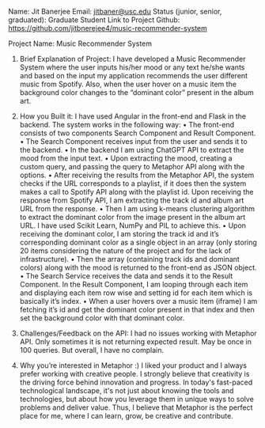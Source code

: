 Name: Jit Banerjee
Email: jitbaner@usc.edu
Status (junior, senior, graduated): Graduate Student
Link to Project Github: https://github.com/jitbnerejee4/music-recommender-system

Project Name: Music Recommender System

1. Brief Explanation of Project: I have developed a Music Recommender System where the user inputs his/her mood or any text he/she wants and based on the input my application recommends the user different music from Spotify. Also, when the user hover on a music item the background color changes to the “dominant color” present in the album art. 

2. How you Built it: I have used Angular in the front-end and Flask in the backend. The system works in the following way:
•	The front-end consists of two components Search Component and Result Component.
•	The Search Component receives input from the user and sends it to the backend.
•	In the backend I am using ChatGPT API to extract the mood from the input text.
•	Upon extracting the mood, creating a custom query, and passing the query to Metaphor API along with the options.
•	After receiving the results from the Metaphor API, the system checks if the URL corresponds to a playlist, if it does then the system makes a call to Spotify API along with the playlist id. Upon receiving the response from Spotify API, I am extracting the track id and album art URL from the response. 
•	Then I am using k-means clustering algorithm to extract the dominant color from the image present in the album art URL. I have used Scikit Learn, NumPy and PIL to achieve this. 
•	Upon receiving the dominant color, I am storing the track id and it’s corresponding dominant color as a single object in an array (only storing 20 items considering the nature of the project and for the lack of infrastructure).
•	Then the array (containing track ids and dominant colors) along with the mood is returned to the front-end as JSON object.
•	The Search Service receives the data and sends it to the Result Component. In the Result Component, I am looping through each item and displaying each item row wise and setting id for each item which is basically it’s index.
•	When a user hovers over a music item (iframe) I am fetching it’s id and get the dominant color present in that index and then set the background color with that dominant color. 

3. Challenges/Feedback on the API: I had no issues working with Metaphor API. Only sometimes it is not returning expected result. May be once in 100 queries. But overall, I have no complain. 

4. Why you’re interested in Metaphor :) I liked your product and I always prefer working with creative people. I strongly believe that creativity is the driving force behind innovation and progress. In today's fast-paced technological landscape, it's not just about knowing the tools and technologies, but about how you leverage them in unique ways to solve problems and deliver value. Thus, I believe that Metaphor is the perfect place for me, where I can learn, grow, be creative and contribute. 

